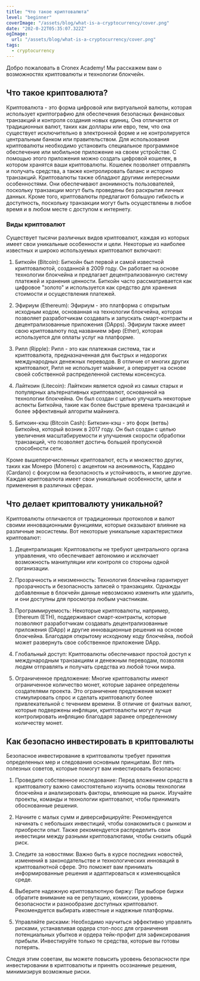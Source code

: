 ```yaml
---
title: "Что такое криптовалюта"
level: "beginner"
coverImage: "/assets/blog/what-is-a-cryptocurrency/cover.png"
date: "202-0-22T05:35:07.322Z"
ogImage:
  url: "/assets/blog/what-is-a-cryptocurrency/cover.png"
tags:
  - cryptocurrency
---
```

Добро пожаловать в Cronex Academy! Мы расскажем вам о возможностях криптовалюты и технологии блокчейн.

## Что такое криптовалюта?
Криптовалюта - это форма цифровой или виртуальной валюты, которая использует криптографию для обеспечения безопасных финансовых транзакций и контроля создания новых единиц. Она отличается от традиционных валют, таких как доллары или евро, тем, что она существует исключительно в электронной форме и не контролируется центральным банком или правительством.
Для использования криптовалюты необходимо установить специальное программное обеспечение или мобильное приложение на своем устройстве. С помощью этого приложения можно создать цифровой кошелек, в котором хранятся ваши криптовалюты. Кошелек позволяет отправлять и получать средства, а также контролировать баланс и историю транзакций.
Криптовалюты также обладают другими интересными особенностями. Они обеспечивают анонимность пользователей, поскольку транзакции могут быть проведены без раскрытия личных данных. Кроме того, криптовалюты предлагают большую гибкость и доступность, поскольку транзакции могут быть осуществлены в любое время и в любом месте с доступом к интернету.

### Виды криптовалют
Существует тысячи различных видов криптовалют, каждая из которых имеет свои уникальные особенности и цели. Некоторые из наиболее известных и широко используемых криптовалют включают:

1.  Биткойн (Bitcoin): Биткойн был первой и самой известной криптовалютой, созданной в 2009 году. Он работает на основе технологии блокчейна и предлагает децентрализованную систему платежей и хранения ценности. Биткойн часто рассматривается как цифровое "золото" и используется как средство для хранения стоимости и осуществления платежей.
2.  Эфириум (Ethereum): Эфириум - это платформа с открытым исходным кодом, основанная на технологии блокчейна, которая позволяет разработчикам создавать и запускать смарт-контракты и децентрализованные приложения (DApps). Эфириум также имеет свою криптовалюту под названием эфир (Ether), которая используется для оплаты услуг на платформе.
    
4.  Рипл (Ripple): Рипл - это как платежная система, так и криптовалюта, предназначенная для быстрых и недорогих международных денежных переводов. В отличие от многих других криптовалют, Рипл не использует майнинг, а оперирует на основе своей собственной распределенной системы консенсуса.
    
5.  Лайткоин (Litecoin): Лайткоин является одной из самых старых и популярных альтернативных криптовалют, основанной на технологии блокчейна. Он был создан с целью улучшить некоторые аспекты Биткойна, такие как более быстрые времена транзакций и более эффективный алгоритм майнинга.
    
6.  Биткоин-кэш (Bitcoin Cash): Биткоин-кэш - это форк (ветвь) Биткойна, который возник в 2017 году. Он был создан с целью увеличения масштабируемости и улучшения скорости обработки транзакций, что позволяет достичь большей пропускной способности сети.
    
Кроме вышеперечисленных криптовалют, есть и множество других, таких как Монеро (Monero) с акцентом на анонимность, Кардано (Cardano) с фокусом на безопасность и устойчивость, и многие другие. Каждая криптовалюта имеет свои уникальные особенности, цели и применения в различных сферах.

## Что делает криптовалюту уникальной?

Криптовалюты отличаются от традиционных протоколов и валют своими инновационными функциями, которые оказывают влияние на различные экосистемы. Вот некоторые уникальные характеристики криптовалют:

1.  Децентрализация: Криптовалюты не требуют центрального органа управления, что обеспечивает автономию и исключает возможность манипуляции или контроля со стороны одной организации.
    
2.  Прозрачность и неизменность: Технология блокчейна гарантирует прозрачность и безопасность записей о транзакциях. Однажды добавленные в блокчейн данные невозможно изменить или удалить, и они доступны для просмотра любым участникам.
    
3.  Программируемость: Некоторые криптовалюты, например, Ethereum (ETH), поддерживают смарт-контракты, которые позволяют разработчикам создавать децентрализованные приложения (DApp) и другие инновационные решения на основе блокчейна. Благодаря открытому исходному коду блокчейна, любой может развернуть свое собственное приложение DApp.
    
4.  Глобальный доступ: Криптовалюты обеспечивают простой доступ к международным транзакциям и денежным переводам, позволяя людям отправлять и получать средства из любой точки мира.
    
5.  Ограниченное предложение: Многие криптовалюты имеют ограниченное количество монет, которые заранее определены создателями проекта. Это ограничение предложения может стимулировать спрос и сделать криптовалюту более привлекательной с течением времени. В отличие от фиатных валют, которые подвержены инфляции, криптовалюты могут лучше контролировать инфляцию благодаря заранее определенному количеству монет.

## Как безопасно инвестировать в криптовалюты

Безопасное инвестирование в криптовалюты требует принятия определенных мер и следования основным принципам. Вот пять полезных советов, которые помогут вам инвестировать безопасно:

1.  Проведите собственное исследование: Перед вложением средств в криптовалюту важно самостоятельно изучить основы технологии блокчейна и анализировать факторы, влияющие на рынок. Изучайте проекты, команды и технологии криптовалют, чтобы принимать обоснованные решения.
    
2.  Начните с малых сумм и диверсифицируйте: Рекомендуется начинать с небольших инвестиций, чтобы ознакомиться с рынком и приобрести опыт. Также рекомендуется распределить свои инвестиции между разными криптовалютами, чтобы снизить общий риск.
    
3.  Следите за новостями: Важно быть в курсе последних новостей, изменений в законодательстве и технологических инноваций в криптовалютной сфере. Это поможет вам принимать информированные решения и адаптироваться к изменяющейся среде.
    
4.  Выберите надежную криптовалютную биржу: При выборе биржи обратите внимание на ее репутацию, комиссии, уровень безопасности и разнообразие доступных криптовалют. Рекомендуется выбирать известные и надежные платформы.
    
5.  Управляйте рисками: Необходимо научиться эффективно управлять рисками, устанавливая ордера стоп-лосс для ограничения потенциальных убытков и ордера тейк-профит для зафиксирования прибыли. Инвестируйте только те средства, которые вы готовы потерять.
    
Следуя этим советам, вы можете повысить уровень безопасности при инвестировании в криптовалюты и принять осознанные решения, минимизируя возможные риски.

<!--stackedit_data:
eyJoaXN0b3J5IjpbLTE2MjY2ODQ5NDQsLTE0NTUwMDkwNzgsMT
Y5NjgyNTEwOV19
-->
